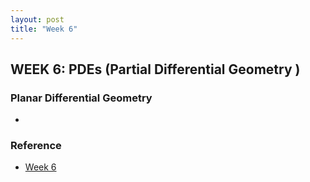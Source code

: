 ```yaml
---
layout: post
title: "Week 6"
---
```


## WEEK 6: PDEs (Partial Differential Geometry )

### Planar Differential Geometry 
- 

















### Reference
- [Week 6](https://www.coursera.org/learn/image-processing/home/week/6)
